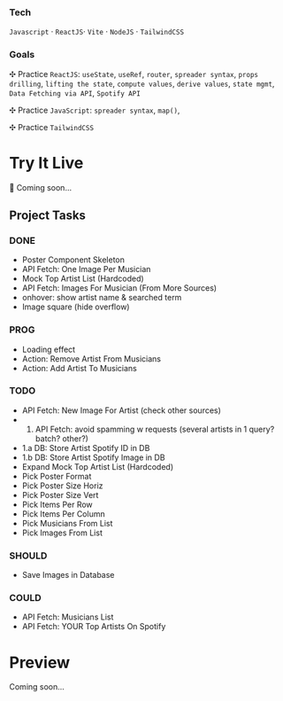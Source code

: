 ### Tech

`Javascript` · `ReactJS`· `Vite` · `NodeJS` · `TailwindCSS`

### Goals

✣ Practice `ReactJS`: `useState`, `useRef`, `router`, `spreader syntax`, `props drilling`, `lifting the state`, `compute values`, `derive values`, `state mgmt`, `Data Fetching via API`, `Spotify API`

✣ Practice `JavaScript`: `spreader syntax`, `map()`,

✣ Practice `TailwindCSS`

# Try It Live

🚀 Coming soon...

## Project Tasks

### DONE

- Poster Component Skeleton
- API Fetch: One Image Per Musician
- Mock Top Artist List (Hardcoded)
- API Fetch: Images For Musician (From More Sources)
- onhover: show artist name & searched term
- Image square (hide overflow)

### PROG

- Loading effect
- Action: Remove Artist From Musicians
- Action: Add Artist To Musicians

### TODO

- API Fetch: New Image For Artist (check other sources)
- 1. API Fetch: avoid spamming w requests (several artists in 1 query? batch? other?)
- 1.a DB: Store Artist Spotify ID in DB
- 1.b DB: Store Artist Spotify Image in DB
- Expand Mock Top Artist List (Hardcoded)
- Pick Poster Format
- Pick Poster Size Horiz
- Pick Poster Size Vert
- Pick Items Per Row
- Pick Items Per Column
- Pick Musicians From List
- Pick Images From List

### SHOULD

- Save Images in Database

### COULD

- API Fetch: Musicians List
- API Fetch: YOUR Top Artists On Spotify

# Preview

Coming soon...
